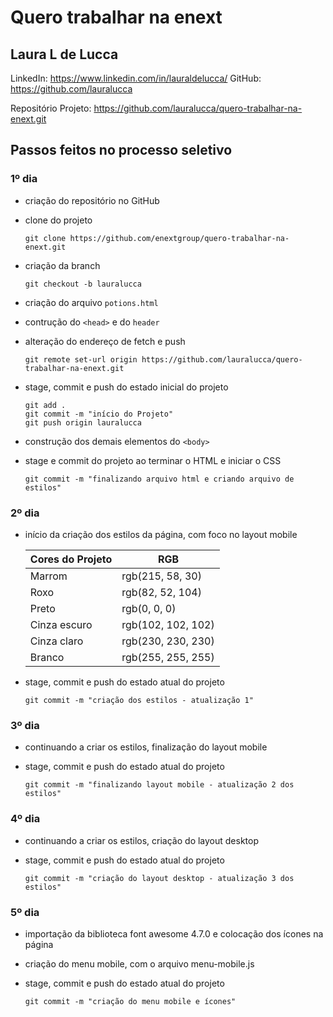 # Quero trabalhar na enext

## Laura L de Lucca

LinkedIn: https://www.linkedin.com/in/lauraldelucca/
GitHub: https://github.com/lauralucca

Repositório Projeto: https://github.com/lauralucca/quero-trabalhar-na-enext.git



## Passos feitos no processo seletivo

### 1º dia

- criação do repositório no GitHub

- clone do projeto 
	```
	git clone https://github.com/enextgroup/quero-trabalhar-na-enext.git
	```

- criação da branch
	```
	git checkout -b lauralucca
	```

- criação do arquivo `potions.html`

- contrução do `<head>` e do `header`

- alteração do endereço de fetch e push
	```
	git remote set-url origin https://github.com/lauralucca/quero-trabalhar-na-enext.git
	```

- stage, commit e push do estado inicial do projeto
	```
	git add .
	git commit -m "início do Projeto"
	git push origin lauralucca
	```

- construção dos demais elementos do `<body>`

- stage e commit do projeto ao terminar o HTML e iniciar o CSS
	```
	git commit -m "finalizando arquivo html e criando arquivo de estilos"
	```

### 2º dia

- início da criação dos estilos da página, com foco no layout mobile

  Cores do Projeto | RGB
  ------------ | -------------
  Marrom | rgb(215, 58, 30)
  Roxo | rgb(82, 52, 104)
  Preto | rgb(0, 0, 0)
  Cinza escuro | rgb(102, 102, 102)
  Cinza claro | rgb(230, 230, 230)
  Branco | rgb(255, 255, 255)

- stage, commit e push do estado atual do projeto
	```
 	git commit -m "criação dos estilos - atualização 1"
 	```

### 3º dia

- continuando a criar os estilos, finalização do layout mobile

- stage, commit e push do estado atual do projeto
	```
 	git commit -m "finalizando layout mobile - atualização 2 dos estilos"
 	```

### 4º dia

- continuando a criar os estilos, criação do layout desktop

- stage, commit e push do estado atual do projeto
	```
 	git commit -m "criação do layout desktop - atualização 3 dos estilos"
 	```

### 5º dia

- importação da biblioteca font awesome 4.7.0 e colocação dos ícones na página

- criação do menu mobile, com o arquivo menu-mobile.js

- stage, commit e push do estado atual do projeto
	```
 	git commit -m "criação do menu mobile e ícones"
 	```
